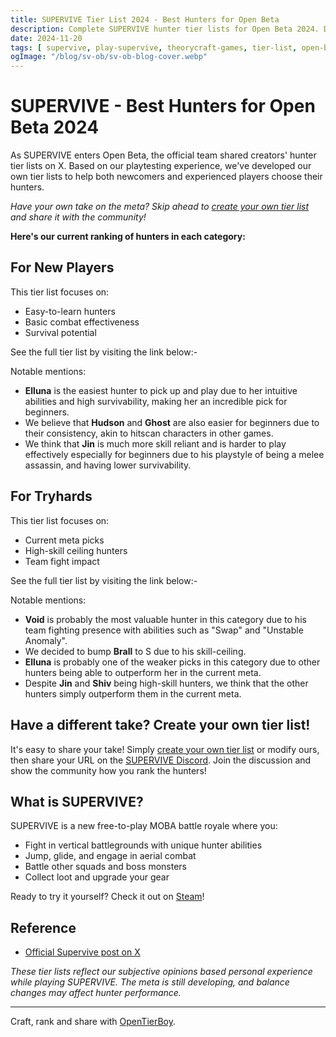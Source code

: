 ```yaml
---
title: SUPERVIVE Tier List 2024 - Best Hunters for Open Beta
description: Complete SUPERVIVE hunter tier lists for Open Beta 2024. Discover the best hunters for beginners and competitive play based on current meta performance.
date: 2024-11-20
tags: [ supervive, play-supervive, theorycraft-games, tier-list, open-beta, opentierboy, hunter, hunters, meta, competitive, beginner, tryhard, tier-maker, ranking, guide, tips, tricks, best, top, strongest, weakest, opinion ]
ogImage: "/blog/sv-ob/sv-ob-blog-cover.webp"
---
```


# SUPERVIVE - Best Hunters for Open Beta 2024

As SUPERVIVE enters Open Beta, the official team shared creators' hunter tier lists on X. Based on our playtesting
experience, we've developed our own tier lists to help both newcomers and experienced players choose their hunters.

_Have your own take on the meta? Skip ahead
to [create your own tier list](https://www.opentierboy.com/rank/supervive/hunter) and share it with the community!_

**Here's our current ranking of hunters in each category:**

## For New Players

This tier list focuses on:

- Easy-to-learn hunters
- Basic combat effectiveness
- Survival potential

See the full tier list by visiting the link below:-
<TierListItem
title="SUPERVIVE - Hunters for BEGINNERS"
url="https://www.opentierboy.com/rank/supervive/hunter?state=N4IgLglgpgTgziAXAbVBJ5owLQIDQgB2GAyiAWEqiOojQLYCGA5lLgK4AOsAbhD2zgALANYA6AO5QARpxABfPGgwQmrDtxh8B2KIUaSZcxcrqqWgrr35shcQodkKlNFWsubtbZnDCPjALomrnSQsNiM5EQYAIJRlCimDBYa1joAZgA2AB7+zknm6nBWWjbYAF5QnHnBtMlFJV7YAMaZcDUudYUeaWwAVuyZNUGdGGE40lHEdABC8VQF7qmlOvQAnn5STrVuKcWeZSKcDlvGo2ZL+73Y0sLDO6FYLVMYAMLziSH1PStsAPaMTZGfJfbrLJrSGBDU4KEZJcbYdIvOgAMQ+1C6l0aZR4fwAJh1FntsTphDxCaCsQcdH0ICdgfI4V92IRmoCoMw-jAIJU8ciQOiggEKBAwJkoKQAKoABQAogAlABqAElFbKAATYdUACRZYFgcHV6S56pmsoA4sqAHJWhVkeRAA"
imageSrc="/blog/sv-ob/sv-bgn-ob-og.webp"
/>

Notable mentions:

- **Elluna** is the easiest hunter to pick up and play due to her intuitive abilities and high survivability, making her
  an incredible pick for beginners.
- We believe that **Hudson** and **Ghost** are also easier for beginners due to their consistency, akin to hitscan
  characters in other games.
- We think that **Jin** is much more skill reliant and is harder to play effectively especially for beginners due to his
  playstyle of being a melee assassin, and having lower survivability.

## For Tryhards

This tier list focuses on:

- Current meta picks
- High-skill ceiling hunters
- Team fight impact

See the full tier list by visiting the link below:-
<TierListItem
title="SUPERVIVE - Hunters for TRYHARDS"
url="https://www.opentierboy.com/rank/supervive/hunter?state=N4IgLglgpgTgziAXAbVBJ5owLQIDQgB2GAyiAWEqiOojQLYCGA5lLgK4AOsAbhD2yiFGAOgDuUAEacQAXzxoMEJqw7cYfAbgAWAa3FSZ8xXWUs2cLr35ttcQgelyFNJSotWNN7MzhhHRgC6xq50kLDYjOREGACC0ZQoJgzmatZaAGYANgAeAc7JZqqW6ppsAF5QnPkhtCnFnmXYAMZZcDUudUUepd4AVuxZNcGdGOE4ktHEdABCCVSF7mleWvQAnv4STrVuqSXpbLqcDltGo6ZL+ytsknDawzthWC1TGADC80mh9T0H2AD2jE2hgK326yyakhgQ1OchGyXG2AyrzoADFPtQupdGt4eP8ACYdRZ7HFaO48Ilg7G9LR9CAnEGyeHfdiEZpAqDMf4wCCVfEokAY4KBCgQMBZKCkACqAAUAKIAJQAagBJJVygAE2A1AAlWWBYHANRluRqZnKAOIqgBy1sVZFkQA"
imageSrc="/blog/sv-ob/sv-try-ob-og.webp"
/>

Notable mentions:

- **Void** is probably the most valuable hunter in this category due to his team fighting presence with abilities such
  as "Swap" and "Unstable Anomaly".
- We decided to bump **Brall** to S due to his skill-ceiling.
- **Elluna** is probably one of the weaker picks in this category due to other hunters being able to outperform her in
  the current meta.
- Despite **Jin** and **Shiv** being high-skill hunters, we think that the other hunters simply outperform them in the
  current meta.

## Have a different take? Create your own tier list!

It's easy to share your take!
Simply [create your own tier list](https://www.opentierboy.com/rank/supervive/hunter) or modify ours, then share your
URL on the [SUPERVIVE Discord](https://discord.gg/SUPERVIVE). Join the discussion and show the community how you rank
the hunters!

## What is SUPERVIVE?

SUPERVIVE is a new free-to-play MOBA battle royale where you:

- Fight in vertical battlegrounds with unique hunter abilities
- Jump, glide, and engage in aerial combat
- Battle other squads and boss monsters
- Collect loot and upgrade your gear

Ready to try it yourself? Check it out on [Steam](https://store.steampowered.com/app/1283700/SUPERVIVE/)!

## Reference

- [Official Supervive post on X](https://x.com/playSUPERVIVE/status/1859010458277331162)

*These tier lists reflect our subjective opinions based personal experience while playing SUPERVIVE. The meta is still
developing, and balance changes may affect hunter performance.*

---

Craft, rank and share with [OpenTierBoy](https://www.opentierboy.com/).

